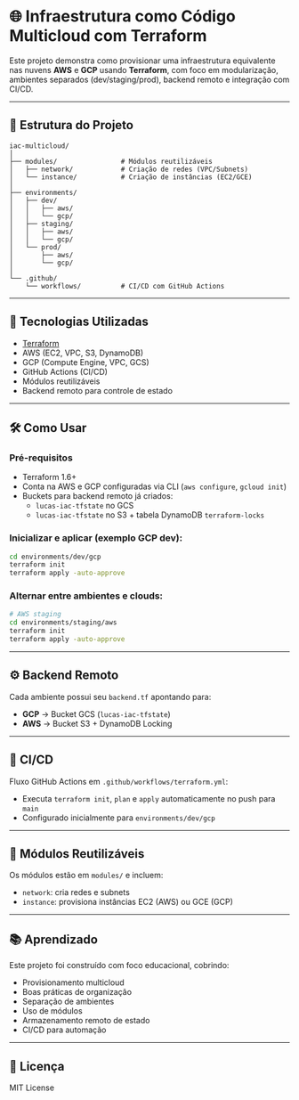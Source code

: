 # 🌐 Infraestrutura como Código Multicloud com Terraform

Este projeto demonstra como provisionar uma infraestrutura equivalente nas nuvens **AWS** e **GCP** usando **Terraform**, com foco em modularização, ambientes separados (dev/staging/prod), backend remoto e integração com CI/CD.

---

## 🧱 Estrutura do Projeto

```
iac-multicloud/
│
├── modules/                # Módulos reutilizáveis
│   ├── network/            # Criação de redes (VPC/Subnets)
│   └── instance/           # Criação de instâncias (EC2/GCE)
│
├── environments/
│   ├── dev/
│   │   ├── aws/
│   │   └── gcp/
│   ├── staging/
│   │   ├── aws/
│   │   └── gcp/
│   └── prod/
│       ├── aws/
│       └── gcp/
│
└── .github/
    └── workflows/          # CI/CD com GitHub Actions
```

---

## 🚀 Tecnologias Utilizadas

- [Terraform](https://www.terraform.io/)
- AWS (EC2, VPC, S3, DynamoDB)
- GCP (Compute Engine, VPC, GCS)
- GitHub Actions (CI/CD)
- Módulos reutilizáveis
- Backend remoto para controle de estado

---

## 🛠️ Como Usar

### Pré-requisitos

- Terraform 1.6+
- Conta na AWS e GCP configuradas via CLI (`aws configure`, `gcloud init`)
- Buckets para backend remoto já criados:
  - `lucas-iac-tfstate` no GCS
  - `lucas-iac-tfstate` no S3 + tabela DynamoDB `terraform-locks`

### Inicializar e aplicar (exemplo GCP dev):

```bash
cd environments/dev/gcp
terraform init
terraform apply -auto-approve
```

### Alternar entre ambientes e clouds:

```bash
# AWS staging
cd environments/staging/aws
terraform init
terraform apply -auto-approve
```

---

## ⚙️ Backend Remoto

Cada ambiente possui seu `backend.tf` apontando para:

- **GCP** → Bucket GCS (`lucas-iac-tfstate`)
- **AWS** → Bucket S3 + DynamoDB Locking

---

## 🔁 CI/CD

Fluxo GitHub Actions em `.github/workflows/terraform.yml`:

- Executa `terraform init`, `plan` e `apply` automaticamente no push para `main`
- Configurado inicialmente para `environments/dev/gcp`

---

## 🧩 Módulos Reutilizáveis

Os módulos estão em `modules/` e incluem:

- `network`: cria redes e subnets
- `instance`: provisiona instâncias EC2 (AWS) ou GCE (GCP)

---

## 📚 Aprendizado

Este projeto foi construído com foco educacional, cobrindo:

- Provisionamento multicloud
- Boas práticas de organização
- Separação de ambientes
- Uso de módulos
- Armazenamento remoto de estado
- CI/CD para automação

---

## 📄 Licença

MIT License
